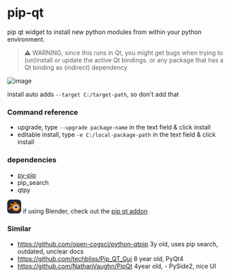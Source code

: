 # pip-qt
pip qt widget to install new python modules from within your python environment.  

> ⚠️ WARNING, since this runs in Qt, you might get bugs when trying to (un)install or update the active Qt bindings.
> or any package that has a Qt binding as (indirect) dependency

![image](https://github.com/hannesdelbeke/pip-qt/assets/3758308/272b56de-ada0-45f3-a813-75db8a749688)

install auto adds `--target C:/target-path`, so don't add that 

### Command reference
- upgrade, type `--upgrade package-name` in the text field & click install
- editable install, type `-e C:/local-package-path` in the text field & click install

### dependencies
- [py-pip](https://github.com/hannesdelbeke/py-pip)
- pip_search
- qtpy

<img src="https://raw.githubusercontent.com/tandpfun/skill-icons/59059d9d1a2c092696dc66e00931cc1181a4ce1f/icons/Blender-Dark.svg" width="32" style="max-width: 100%;"> if using Blender, check out the [pip qt addon](https://github.com/hannesdelbeke/pip-qt-addon)

### Similar
- https://github.com/open-cogsci/python-qtpip 3y old, uses pip search, outdated, unclear docs
- https://github.com/techbliss/Pip_QT_Gui 8 year old, PyQt4
- https://github.com/NathanVaughn/PipQt 4year old, - PySide2, nice UI
